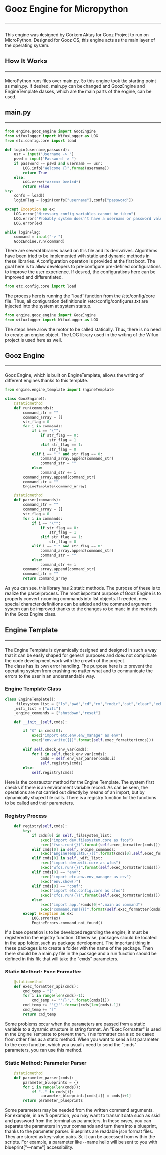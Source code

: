 # Gooz Engine for Micropython<hr/>

This engine was designed by Görkem Aktaş for Gooz Project to run on MicroPython. Designed for Gooz OS, this engine acts as the main layer of the operating system.

## How It Works<hr/>

MicroPython runs files over main.py. So this engine took the starting point as main.py. If desired, main.py can be changed and GoozEngine and EngineTemplate classes, which are the main parts of the engine, can be used.

## main.py<hr/>
```python
from engine.gooz_engine import GoozEngine
from wifuxlogger import WifuxLogger as LOG
from etc.config.core import load

def login(username,password):
    usr = input("Username -> ")
    pswd = input("Password -> ")
    if password == pswd and username == usr:
        LOG.info("Welcome {}".format(username))
        return True
    else:
        LOG.error("Access Denied")
        return False
try:
    confs = load()
    loginFlag = login(confs["username"],confs["password"])

except Exception as ex:
    LOG.error("Necessary config variables cannot be taken")
    LOG.error("Probably system doesn't have a username or password value")
    LOG.error(ex)

while loginFlag:
    command = input("-> ")
    GoozEngine.run(command)
```
There are several libraries based on this file and its derivatives. Algorithms have been tried to be implemented with static and dynamic methods in these libraries. A configuration operation is provided at the first boot. The goal here is to allow developers to pre-configure pre-defined configurations to improve the user experience. If desired, the configurations here can be improved and differentiated.
```python
from etc.config.core import load
```
The process here is running the "load" function from the /etc/config/core file. Thus, all configuration definitions in /etc/config/configures.txt are injected into the system at system startup.
```python
from engine.gooz_engine import GoozEngine
from wifuxlogger import WifuxLogger as LOG
```
The steps here allow the motor to be called statically. Thus, there is no need to create an engine object. The LOG library used in the writing of the Wifux project is used here as well.
## Gooz Engine<hr/>
Gooz Engine, which is built on EngineTemplate, allows the writing of different engines thanks to this template.
```python
from engine.engine_template import EngineTemplate

class GoozEngine():
    @staticmethod
    def run(commands):
        command_str = ""
        command_array = []
        str_flag = 0
        for i in commands:
            if i == "\"":
                if str_flag == 0:
                    str_flag = 1
                elif str_flag == 1:
                    str_flag = 0
            elif i == " " and str_flag == 0:
                command_array.append(command_str)
                command_str = ""
            else:
                command_str += i
        command_array.append(command_str)
        command_str = ""
        EngineTemplate(command_array)
    
    @staticmethod
    def parser(commands):
        command_str = ""
        command_array = []
        str_flag = 0
        for i in commands:
            if i == "\"":
                if str_flag == 0:
                    str_flag = 1
                elif str_flag == 1:
                    str_flag = 0
            elif i == " " and str_flag == 0:
                command_array.append(command_str)
                command_str = ""
            else:
                command_str += i
        command_array.append(command_str)
        command_str = ""
        return command_array
```
As you can see, this library has 2 static methods. The purpose of these is to realize the parcel process. The most important purpose of Gooz Engine is to properly convert incoming commands into list objects. If needed, new special character definitions can be added and the command argument system can be improved thanks to the changes to be made in the methods in the Gooz Engine class.

## Engine Template<hr/>
The Engine Template is dynamically designed and designed in such a way that it can be easily shaped for general purposes and does not complicate the code development work with the growth of the project.<br/>
The class has its own error handling. The purpose here is to prevent the operating system from crashing no matter what and to communicate the errors to the user in an understandable way.<br/>
### Engine Template Class
```python
class EngineTemplate():
    _filesystem_list = ["ls","pwd","cd","rm","rmdir","cat","clear","echo"]
    _wifi_list = ["wifi"]
    _engine_commands = ["shutdown","reset"]

    def __init__(self,cmds):

        if "$" in cmds[0]:
            exec("import etc.env.env_manager as env")
            exec("env.write({})".format(self.exec_formatter(cmds)))
        
        elif self.check_env_var(cmds):
            for i in self.check_env_var(cmds):
                cmds = self.env_var_parser(cmds,i)
                self.registry(cmds)
        else:
            self.registry(cmds)
```
Here is the constructor method for the Engine Template. The system first checks if there is an environment variable record. As can be seen, the operations are not carried out directly by means of an import, but by dynamically shaped file calls. There is a registry function for the functions to be called and their parameters.
### Registry Process
```python
    def registry(self,cmds):
        try:
            if cmds[0] in self._filesystem_list:
                exec("import dev.filesystem.core as fsos")
                exec("fsos.run({})".format(self.exec_formatter(cmds)))
            elif cmds[0] in self._engine_commands:
                exec("EngineTemplate.{}()".format(cmds[0],self.exec_formatter(cmds)))
            elif cmds[0] in self._wifi_list:
                exec("import dev.wifi.core as wfos")
                exec("wfos.run({})".format(self.exec_formatter(cmds)))
            elif cmds[0] == "env":
                exec("import etc.env.env_manager as env")
                exec("env.show()")
            elif cmds[0] == "conf":
                exec("import etc.config.core as cfos")
                exec("cfos.run({})".format(self.exec_formatter(cmds)))
            else:
                exec("import app."+cmds[0]+".main as command")
                exec("command.run({})".format(self.exec_formatter(cmds)))
        except Exception as ex:
            LOG.error(ex)
            EngineErrors.command_not_found()
```
If a base operation is to be developed regarding the engine, it must be registered in the registry function. Otherwise, packages should be located in the app folder, such as package development. The important thing in these packages is to create a folder with the name of the package. Then there should be a main.py file in the package and a run function should be defined in this file that will take the "cmds" parameters.
### Static Method : Exec Formatter
```python
    @staticmethod
    def exec_formatter_api(cmds):
        cmd_temp = "["
        for i in range(len(cmds)-1):
            cmd_temp += "'{}',".format(cmds[i])
        cmd_temp += "'{}'".format(cmds[len(cmds)-1])
        cmd_temp += "]"
        return cmd_temp
```
Some problems occur when the parameters are passed from a static variable to a dynamic structure in string format. An "Exec Formatter" is used in the Engine Template to prevent them. This formatter can also be called from other files as a static method. When you want to send a list parameter to the exec function, which you usually need to send the "cmds" parameters, you can use this method.
### Static Method : Parameter Parser
```python
    @staticmethod
    def parameter_parser(cmds):
        parameter_blueprints = {}
        for i in range(len(cmds)):
            if "--" in cmds[i]:
                parameter_blueprints[cmds[i]] = cmds[i+1]
        return parameter_blueprints
```
Some parameters may be needed from the written command arguments. For example, in a wifi operation, you may want to transmit data such as ssid and password from the terminal as parameters. In these cases, you can separate the parameters in your commands and turn them into a blueprint, thanks to the parameter parser. Blueprints are readable json format files. They are stored as key-value pairs. So it can be accessed from within the scripts. For example, a parameter like --name hello will be sent to you with blueprint["--name"] accessibility.

